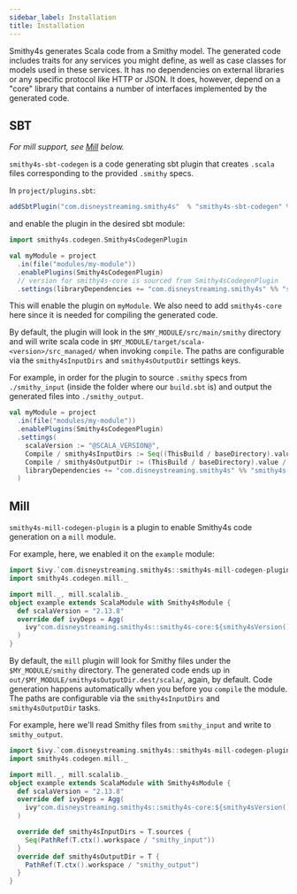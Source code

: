 ```yaml
---
sidebar_label: Installation
title: Installation
---
```


Smithy4s generates Scala code from a Smithy model. The generated code includes traits for any services you might define, as well as case classes for models used in these services. It has no dependencies on external libraries or any specific protocol like HTTP or JSON. It does, however, depend on a "core" library that contains a number of interfaces implemented by the generated code.

## SBT

_For mill support, see [Mill](#mill) below._

`smithy4s-sbt-codegen` is a code generating sbt plugin that creates `.scala` files corresponding to the provided `.smithy` specs.

In `project/plugins.sbt`:

```scala
addSbtPlugin("com.disneystreaming.smithy4s"  % "smithy4s-sbt-codegen" % "@VERSION@")
```

and enable the plugin in the desired sbt module:

```scala
import smithy4s.codegen.Smithy4sCodegenPlugin

val myModule = project
  .in(file("modules/my-module"))
  .enablePlugins(Smithy4sCodegenPlugin)
  // version for smithy4s-core is sourced from Smithy4sCodegenPlugin
  .settings(libraryDependencies += "com.disneystreaming.smithy4s" %% "smithy4s-core" % smithy4sVersion.value)
```

This will enable the plugin on `myModule`. We also need to add `smithy4s-core ` here since it is needed for compiling the generated code.

By default, the plugin will look in the `$MY_MODULE/src/main/smithy` directory and will write scala code in `$MY_MODULE/target/scala-<version>/src_managed/` when invoking `compile`. The paths are configurable via the `smithy4sInputDirs` and `smithy4sOutputDir` settings keys.

For example, in order for the plugin to source `.smithy` specs from `./smithy_input` (inside the folder where our `build.sbt` is) and output the generated files into `./smithy_output`.

```scala
val myModule = project
  .in(file("modules/my-module"))
  .enablePlugins(Smithy4sCodegenPlugin)
  .settings(
    scalaVersion := "@SCALA_VERSION@",
    Compile / smithy4sInputDirs := Seq((ThisBuild / baseDirectory).value / "smithy_input"),
    Compile / smithy4sOutputDir := (ThisBuild / baseDirectory).value / "smithy_output",
    libraryDependencies += "com.disneystreaming.smithy4s" %% "smithy4s-core" % smithy4sVersion.value
  )
```

## Mill

`smithy4s-mill-codegen-plugin` is a plugin to enable Smithy4s code generation on a `mill` module.

For example, here, we enabled it on the `example` module:

```scala
import $ivy.`com.disneystreaming.smithy4s::smithy4s-mill-codegen-plugin::@VERSION@`
import smithy4s.codegen.mill._

import mill._, mill.scalalib._
object example extends ScalaModule with Smithy4sModule {
  def scalaVersion = "2.13.8"
  override def ivyDeps = Agg(
    ivy"com.disneystreaming.smithy4s::smithy4s-core:${smithy4sVersion()}"
  )
}
```

By default, the `mill` plugin will look for Smithy files under the `$MY_MODULE/smithy` directory. The generated code ends up in `out/$MY_MODULE/smithy4sOutputDir.dest/scala/`, again, by default. Code generation happens automatically when you before you `compile` the module. The paths are configurable via the `smithy4sInputDirs` and `smithy4sOutputDir` tasks.

For example, here we'll read Smithy files from `smithy_input` and write to `smithy_output`.

```scala
import $ivy.`com.disneystreaming.smithy4s::smithy4s-mill-codegen-plugin::@VERSION@`
import smithy4s.codegen.mill._

import mill._, mill.scalalib._
object example extends ScalaModule with Smithy4sModule {
  def scalaVersion = "2.13.8"
  override def ivyDeps = Agg(
    ivy"com.disneystreaming.smithy4s::smithy4s-core:${smithy4sVersion()}"
  )

  override def smithy4sInputDirs = T.sources {
    Seq(PathRef(T.ctx().workspace / "smithy_input"))
  }
  override def smithy4sOutputDir = T {
    PathRef(T.ctx().workspace / "smithy_output")
  }
}
```
